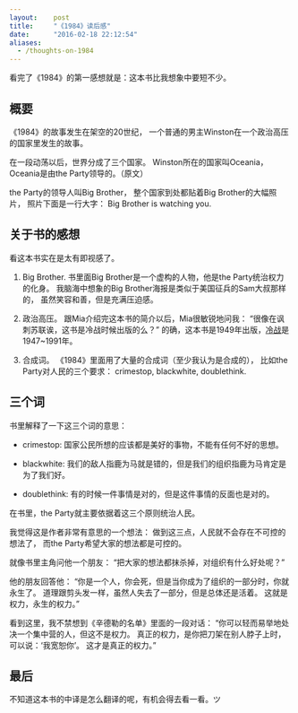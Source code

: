 ```yaml
---
layout:    post
title:     "《1984》读后感"
date:      "2016-02-18 22:12:54"
aliases:
  - /thoughts-on-1984
---
```


看完了《1984》的第一感想就是：这本书比我想象中要短不少。

<!--MORE-->


## 概要

《1984》的故事发生在架空的20世纪，
一个普通的男主Winston在一个政治高压的国家里发生的故事。

在一段动荡以后，世界分成了三个国家。
Winston所在的国家叫Oceania，Oceania是由the Party领导的。（原文）

the Party的领导人叫Big Brother，
整个国家到处都贴着Big Brother的大幅照片，
照片下面是一行大字：
Big Brother is watching you.


## 关于书的感想

看这本书实在是太有即视感了。

1. Big Brother.
   书里面Big Brother是一个虚构的人物，他是the Party统治权力的化身。
   我脑海中想象的Big Brother海报是类似于美国征兵的Sam大叔那样的，
   虽然笑容和善，但是充满压迫感。

2. 政治高压。
   跟Mia介绍完这本书的简介以后，Mia很敏锐地问我：
   “很像在讽刺苏联诶，这书是冷战时候出版的么？”
   的确，这本书是1949年出版，[冷战][cold-war]是1947~1991年。

3. 合成词。
   《1984》里面用了大量的合成词（至少我认为是合成的），
   比如the Party对人民的三个要求：
   crimestop, blackwhite, doublethink.


## 三个词

书里解释了一下这三个词的意思：

* crimestop: 国家公民所想的应该都是美好的事物，不能有任何不好的思想。

* blackwhite: 我们的敌人指鹿为马就是错的，但是我们的组织指鹿为马肯定是为了我们好。

* doublethink: 有的时候一件事情是对的，但是这件事情的反面也是对的。

在书里，the Party就主要依据着这三个原则统治人民。

我觉得这是作者非常有意思的一个想法：
做到这三点，人民就不会存在不可控的想法了，
而the Party希望大家的想法都是可控的。

就像书里主角问他一个朋友：
“把大家的想法都抹杀掉，对组织有什么好处呢？”

他的朋友回答他：
“你是一个人，你会死，但是当你成为了组织的一部分时，你就永生了。
道理跟剪头发一样，虽然人失去了一部分，但是总体还是活着。
这就是权力，永生的权力。”

看到这里，我不禁想到《辛德勒的名单》里面的一段对话：
“你可以轻而易举地处决一个集中营的人，但这不是权力。
真正的权力，是你把刀架在别人脖子上时，可以说：‘我宽恕你’。
这才是真正的权力。”


## 最后

不知道这本书的中译是怎么翻译的呢，有机会得去看一看。ツ

[2016-book-list]: /my-reading-list-2016
[cold-war]: https://en.wikipedia.org/wiki/Cold_War   
